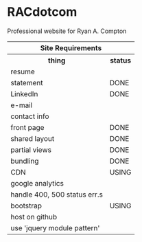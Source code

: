 # RACdotcom
Professional website for Ryan A. Compton


<table>

<tr>
<th colspan="2">Site Requirements</th>
</tr>

<tr>
<th>thing</th><th>status</th>
</tr>

<tr>
<td>resume</td>
<td></td>
</tr>
<tr>
<td>statement</td>
<td>DONE</td>
</tr>
<tr>
<td>LinkedIn</td>
<td>DONE</td>
</tr>
<tr>
<td>e-mail</td>
<td></td>
</tr>
<tr>
<td>contact info</td>
<td></td>
</tr>
<tr>
<td>front page</td>
<td>DONE</td>
</tr>
<tr>
<td>shared layout</td>
<td>DONE</td>
</tr>
<tr>
<td>partial views</td>
<td>DONE</td>
</tr>
<tr>
<td>bundling</td>
<td>DONE</td>
</tr>
<tr>
<td>CDN</td>
<td>USING</td>
</tr>
<tr>
<td>google analytics</td>
<td></td>
</tr>
<tr>
<td>handle 400, 500 status err.s</td>
<td></td>
</tr>
<tr>
<td>bootstrap</td>
<td>USING</td>
</tr>
<tr>
<td>host on github</td>
<td></td>
</tr>
<tr>
<td>use 'jquery module pattern'</td>
<td></td>
</tr>

</table>
